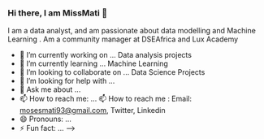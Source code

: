 ### Hi there, I am MissMati 👋


I am a data analyst, and am passionate about data modelling and Machine Learning .
Am a community manager at DSEAfrica and Lux Academy


- 🔭 I’m currently working on ... Data analysis projects 
- 🌱 I’m currently learning ... Machine Learning 
- 👯 I’m looking to collaborate on ... Data Science Projects 
- 🤔 I’m looking for help with ... 
- 💬 Ask me about ...
- 📫 How to reach me: ... 📫 How to reach me : Email: mosesmati93@gmail.com, Twitter, Linkedin
- 😄 Pronouns: ...
- ⚡ Fun fact: ...
-->
